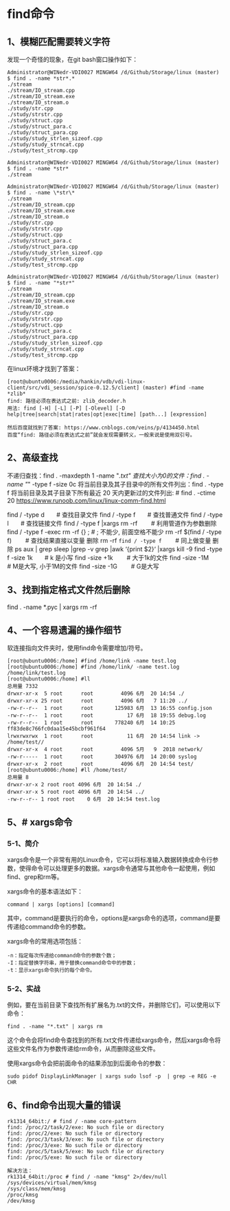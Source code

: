 # find命令

## 1、模糊匹配需要转义字符
发现一个奇怪的现象，在git bash窗口操作如下：

```
Administrator@WINedr-VDI0027 MINGW64 /d/Github/Storage/linux (master)
$ find . -name *str*.*
./stream
./stream/IO_stream.cpp
./stream/IO_stream.exe
./stream/IO_stream.o
./study/str.cpp
./study/strstr.cpp
./study/struct.cpp
./study/struct_para.c
./study/struct_para.cpp
./study/study_strlen_sizeof.cpp
./study/study_strncat.cpp
./study/test_strcmp.cpp

Administrator@WINedr-VDI0027 MINGW64 /d/Github/Storage/linux (master)
$ find . -name *str*
./stream

Administrator@WINedr-VDI0027 MINGW64 /d/Github/Storage/linux (master)
$ find . -name \*str\*
./stream
./stream/IO_stream.cpp
./stream/IO_stream.exe
./stream/IO_stream.o
./study/str.cpp
./study/strstr.cpp
./study/struct.cpp
./study/struct_para.c
./study/struct_para.cpp
./study/study_strlen_sizeof.cpp
./study/study_strncat.cpp
./study/test_strcmp.cpp

Administrator@WINedr-VDI0027 MINGW64 /d/Github/Storage/linux (master)
$ find . -name "*str*"
./stream
./stream/IO_stream.cpp
./stream/IO_stream.exe
./stream/IO_stream.o
./study/str.cpp
./study/strstr.cpp
./study/struct.cpp
./study/struct_para.c
./study/struct_para.cpp
./study/study_strlen_sizeof.cpp
./study/study_strncat.cpp
./study/test_strcmp.cpp
```

在linux环境才找到了答案：
```
[root@ubuntu0006:/media/hankin/vdb/vdi-linux-client/src/vdi_session/spice-0.12.5/client] (master) #find -name *zlib*
find: 路径必须在表达式之前: zlib_decoder.h
用法: find [-H] [-L] [-P] [-Olevel] [-D help|tree|search|stat|rates|opt|exec|time] [path...] [expression]

然后百度就找到了答案: https://www.cnblogs.com/veins/p/4134450.html
百度“find: 路径必须在表达式之前”就会发现需要转义，一般来说是使用双引号。
```

## 2、高级查找
不递归查找：find . -maxdepth 1 -name "*.txt"
查找大小为0的文件：find . -name "*" -type f -size 0c
将当前目录及其子目录中的所有文件列出：find . -type f
将当前目录及其子目录下所有最近 20 天内更新过的文件列出: # find . -ctime  20
https://www.runoob.com/linux/linux-comm-find.html

find / -type d　　# 查找目录文件
find / -type f　　# 查找普通文件
find / -type l　　# 查找链接文件
find / -type f |xargs rm -rf 　　# 利用管道作为参数删除
find / -type f -exec rm -rf {} ; # ; 不能少, 前面空格不能少
rm -rf $(find / -type f)　　     # 查找结果直接以变量 删除
rm -rf `find / -type f`　　      # 同上做变量 删除
ps aux | grep sleep |grep -v grep |awk ‘{print $2}‘ |xargs kill -9
find -type f -size 1k　　# k 是小写
find -size +1k　　       # 大于1k的文件
find -size -1M　　       # M是大写, 小于1M的文件
find -size -1G　　       # G是大写

## 3、找到指定格式文件然后删除
find . -name *.pyc | xargs rm -rf

## 4、一个容易遗漏的操作细节
软连接指向文件夹时，使用find命令需要增加/符号。
```
[root@ubuntu0006:/home] #find /home/link -name test.log
[root@ubuntu0006:/home] #find /home/link/ -name test.log
/home/link/test.log
[root@ubuntu0006:/home] #ll
总用量 7332
drwxr-xr-x  5 root      root         4096 6月  20 14:54 ./
drwxr-xr-x 25 root      root         4096 6月   7 11:20 ../
-rw-r--r--  1 root      root       125983 6月  13 16:55 config.json
-rw-r--r--  1 root      root           17 6月  18 19:55 debug.log
-rw-r--r--  1 root      root       778240 6月  14 10:25 ff83de8c766fc0daa15e45bcbf961f64
lrwxrwxrwx  1 root      root           11 6月  20 14:54 link -> /home/test//
drwxr-xr-x  4 root      root         4096 5月   9  2018 network/
-rw-r-----  1 root      root       304976 6月  14 20:00 syslog
drwxr-xr-x  2 root      root         4096 6月  20 14:54 test/
[root@ubuntu0006:/home] #ll /home/test/
总用量 8
drwxr-xr-x 2 root root 4096 6月  20 14:54 ./
drwxr-xr-x 5 root root 4096 6月  20 14:54 ../
-rw-r--r-- 1 root root    0 6月  20 14:54 test.log
```

## 5、# xargs命令

### 5-1、简介
xargs命令是一个非常有用的Linux命令，它可以将标准输入数据转换成命令行参数，使得命令可以处理更多的数据。xargs命令通常与其他命令一起使用，例如find、grep和rm等。

xargs命令的基本语法如下：
```
command | xargs [options] [command]
```
其中，command是要执行的命令，options是xargs命令的选项，command是要传递给command命令的参数。

xargs命令的常用选项包括：
```
-n：指定每次传递给command命令的参数个数；
-I：指定替换字符串，用于替换command命令中的参数；
-t：显示xargs命令执行的每个命令。
```

### 5-2、实战
例如，要在当前目录下查找所有扩展名为.txt的文件，并删除它们，可以使用以下命令：
```
find . -name "*.txt" | xargs rm
```
这个命令会将find命令查找到的所有.txt文件传递给xargs命令，然后xargs命令将这些文件名作为参数传递给rm命令，从而删除这些文件。

使用xargs命令会把前面命令的结果添加到后面命令的参数：
```
sudo pidof DisplayLinkManager | xargs sudo lsof -p  | grep -e REG -e CHR
```

## 6、find命令出现大量的错误
```
rk1314_64bit:/ # find / -name core-pattern
find: /proc/2/task/2/exe: No such file or directory
find: /proc/2/exe: No such file or directory
find: /proc/3/task/3/exe: No such file or directory
find: /proc/3/exe: No such file or directory
find: /proc/5/task/5/exe: No such file or directory
find: /proc/5/exe: No such file or directory

解决方法：
rk1314_64bit:/proc # find / -name "kmsg" 2>/dev/null
/sys/devices/virtual/mem/kmsg
/sys/class/mem/kmsg
/proc/kmsg
/dev/kmsg
```



